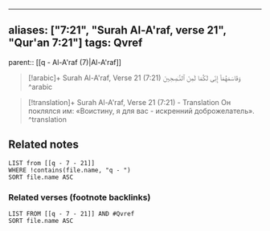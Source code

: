 
---
aliases: ["7:21", "Surah Al-A'raf, verse 21", "Qur'an 7:21"]
tags: Qvref
---

parent:: [[q - Al-A'raf (7)|Al-A'raf]]

> [!arabic]+ Surah Al-A'raf, Verse 21 (7:21)
> <span class="quran-arabic">وَقَاسَمَهُمَآ إِنِّى لَكُمَا لَمِنَ ٱلنَّـٰصِحِينَ</span>
^arabic

> [!translation]+ Surah Al-A'raf, Verse 21 (7:21) - Translation
> Он поклялся им: «Воистину, я для вас - искренний доброжелатель».
^translation



## Related notes
```dataview
LIST from [[q - 7 - 21]]
WHERE !contains(file.name, "q - ")
SORT file.name ASC
```

### Related verses (footnote backlinks)
```dataview
LIST FROM [[q - 7 - 21]] AND #Qvref
SORT file.name ASC
```

